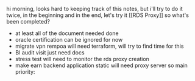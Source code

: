 hi morning, looks hard to keeping track of this notes, but i'll try to do it twice, in the beginning and in the end, let's try it
[[RDS Proxy]]
so what's been completed?
- at least all of the document needed done
- oracle certification can be ignored for now
- migrate vpn rempoa will need terraform, will try to find time for this
- BI audit visit just need docs
- stress test will need to monitor the rds proxy creation
- make earn backend application static will need proxy server
so main priority: